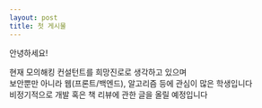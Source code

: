 ```yaml
---
layout: post
title: 첫 게시물
---
```


안녕하세요!  

현재 모의해킹 컨설턴트를 희망진로로 생각하고 있으며  
보안뿐만 아니라 웹(프론트/백엔드), 알고리즘 등에 관심이 많은 학생입니다  
비정기적으로 개발 혹은 책 리뷰에 관한 글을 올릴 예정입니다  
